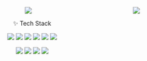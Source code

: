 <div align="center">
  <img src="https://capsule-render.vercel.app/api?type=transparent&color=auto&height=50&section=header&text=👩‍💻%20Hi%20!&fontSize=30&animation=twinkling">
<!--   <p>
    📪 How to reach me:
    <img src="https://img.shields.io/badge/Blog-20C997?style=flat-square&logo=velog&logoColor=white&link=https://velog.io/@dongkey">
    <img src="https://img.shields.io/badge/Gmail-EA4335?style=flat-square&logo=gmail&logoColor=white&link=mailto:ldh950806@gmail.com">
  </p> -->
  <img align="right" src="https://github-readme-stats.vercel.app/api?username=dongkey777&show_icons=true"/> 

  <p>✨ Tech Stack</p>
  <p>
    <img src="https://img.shields.io/badge/javascript-F7DF1E?style=flat-square&logo=javascript&logoColor=black">
  <img src="https://img.shields.io/badge/node.js-339933?style=flat-square&logo=Node.js&logoColor=white">
  <img src="https://img.shields.io/badge/python-3776AB?style=flat-square&logo=python&logoColor=white">
  <img src="https://img.shields.io/badge/django-092E20?style=flat-square&logo=django&logoColor=white">
  <img src="https://img.shields.io/badge/mysql-4479A1?style=flat-square&logo=mysql&logoColor=white">
  <img src="https://img.shields.io/badge/postgresql-4169E1?style=flat-square&logo=postgresql&logoColor=white"/>
  </p>
  <p>
    <img src="https://img.shields.io/badge/slack-4A154B?style=flat-square&logo=slack&logoColor=white">
    <img src="https://img.shields.io/badge/git-F05032?style=flat-square&logo=git&logoColor=white">
    <img src="https://img.shields.io/badge/github-181717?style=flat-square&logo=github&logoColor=white">
    <img src="https://img.shields.io/badge/trello-0052CC?style=flat-square&logo=trello&logoColor=white">
  </p>
  <p>
